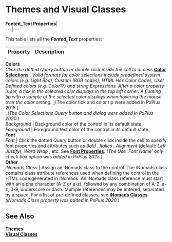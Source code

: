 # Themes and Visual Classes

**Fonted_Text Properties**|   
---|---  
  
This table lists all the **_Fonted_Text_** properties:

**Property** |  **Description**  
---|---  
**Colors**  
_Click the dotted_ _Query button or double click inside the cell to access_ [ **Color Selections**](../../Appendix/Color%20Selections.md) _. Valid formats for color selections include predefined system colors (e.g. Light Red), Custom (RGB codes), HTML Hex Color Codes, User Defined colors (e.g. Color17) and string Expressions._ _After a color property is set, a tick in the selected color displays in the top left corner. A floating tip with a sample of the selected color displays when hovering the mouse over the color setting._ _(The color tick and color tip were added in PxPlus 2018.)  
__(The Color Selections Query button and dialog were added in PxPlus 2020.)_  
_Background_ |  Background color of the control in its default state.  
_Foreground_ |  Foreground text color of the control in its default state.  
**Font**  
_Font_ |  Click the dotted Query button or double click inside the cell to specify font properties and attributes such as _Bold_ , _Italics_ , _Alignment_ (default: _Left Justify_), _Word Wrap_ , etc. See **[Font Properties](Font%20Properties.md)**. _(The Use 'Font Name' only check box option was added in PxPlus 2025.)_  
**Other**  
_iNomads Class_ |  Assign an iNomads class to the control. The iNomads class contains class attribute references used when defining the control in the HTML code generated in iNomads. An iNomads class reference must start with an alpha character (A-Z or a-z), followed by any combination of A-Z, a-z, 0-9, underscore or dash. Multiple references may be entered, separated by a space. For a list of pre-defined classes, see [**iNomads Classes**](../../../iNOMADS/iNomads%20Classes.md). _(iNomads Class property was added in PxPlus 2020.)_  
  
## See Also

**[Themes](Themes.md)**  
**[Visual Classes](Visual%20Classes.md)**
